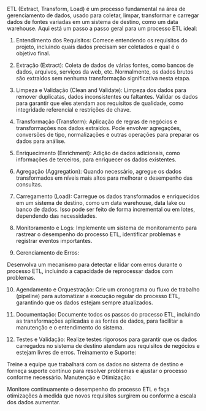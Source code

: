 ETL (Extract, Transform, Load) é um processo fundamental na área de gerenciamento de dados, usado para coletar, limpar, transformar e carregar dados de fontes variadas em um sistema de destino, como um data warehouse. Aqui está um passo a passo geral para um processo ETL ideal:

1. Entendimento dos Requisitos:
Comece entendendo os requisitos do projeto, incluindo quais dados precisam ser coletados e qual é o objetivo final.

2. Extração (Extract):
Coleta de dados de várias fontes, como bancos de dados, arquivos, serviços da web, etc.
Normalmente, os dados brutos são extraídos sem nenhuma transformação significativa nesta etapa.

3. Limpeza e Validação (Clean and Validate):
Limpeza dos dados para remover duplicatas, dados inconsistentes ou faltantes.
Validar os dados para garantir que eles atendam aos requisitos de qualidade, como integridade referencial e restrições de chave.

4. Transformação (Transform):
Aplicação de regras de negócios e transformações nos dados extraídos.
Pode envolver agregações, conversões de tipo, normalizações e outras operações para preparar os dados para análise.

5. Enriquecimento (Enrichment):
Adição de dados adicionais, como informações de terceiros, para enriquecer os dados existentes.

6. Agregação (Aggregation):
Quando necessário, agregue os dados transformados em níveis mais altos para melhorar o desempenho das consultas.

7. Carregamento (Load):
Carregue os dados transformados e enriquecidos em um sistema de destino, como um data warehouse, data lake ou banco de dados.
Isso pode ser feito de forma incremental ou em lotes, dependendo das necessidades.

8. Monitoramento e Logs:
Implemente um sistema de monitoramento para rastrear o desempenho do processo ETL, identificar problemas e registrar eventos importantes.

9. Gerenciamento de Erros:

Desenvolva um mecanismo para detectar e lidar com erros durante o processo ETL, incluindo a capacidade de reprocessar dados com problemas.

10. Agendamento e Orquestração:
Crie um cronograma ou fluxo de trabalho (pipeline) para automatizar a execução regular do processo ETL, garantindo que os dados estejam sempre atualizados.

11. Documentação:
Documente todos os passos do processo ETL, incluindo as transformações aplicadas e as fontes de dados, para facilitar a manutenção e o entendimento do sistema.

12. Testes e Validação:
Realize testes rigorosos para garantir que os dados carregados no sistema de destino atendam aos requisitos de negócios e estejam livres de erros.
Treinamento e Suporte:

Treine a equipe que trabalhará com os dados no sistema de destino e forneça suporte contínuo para resolver problemas e ajustar o processo conforme necessário.
Manutenção e Otimização:

Monitore continuamente o desempenho do processo ETL e faça otimizações à medida que novos requisitos surgirem ou conforme a escala dos dados aumentar.
